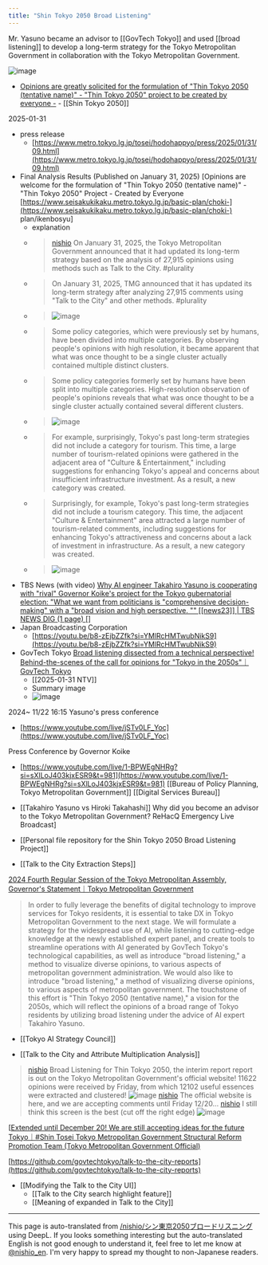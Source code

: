 ```yaml
---
title: "Shin Tokyo 2050 Broad Listening"
---
```


Mr. Yasuno became an advisor to [[GovTech Tokyo]] and used [[broad listening]] to develop a long-term strategy for the Tokyo Metropolitan Government in collaboration with the Tokyo Metropolitan Government.


![image](https://gyazo.com/89de210f2923628eb8016d72f50a8aaa/thumb/1000)
- [Opinions are greatly solicited for the formulation of "Thin Tokyo 2050 (tentative name)" - "Thin Tokyo 2050" project to be created by everyone -](https://www.seisakukikaku.metro.tokyo.lg.jp/basic-plan/choki-plan/ikenbosyu)
        - [[Shin Tokyo 2050]]

2025-01-31
- press release
    - [https://www.metro.tokyo.lg.jp/tosei/hodohappyo/press/2025/01/31/09.html](https://www.metro.tokyo.lg.jp/tosei/hodohappyo/press/2025/01/31/09.html)
- Final Analysis Results (Published on January 31, 2025) [Opinions are welcome for the formulation of "Thin Tokyo 2050 (tentative name)" - "Thin Tokyo 2050" Project - Created by Everyone [https://www.seisakukikaku.metro.tokyo.lg.jp/basic-plan/choki-](https://www.seisakukikaku.metro.tokyo.lg.jp/basic-plan/choki-) plan/ikenbosyu]
    - explanation
    - > [nishio](https://x.com/nishio/status/1885274519830761611) On January 31, 2025, the Tokyo Metropolitan Government announced that it had updated its long-term strategy based on the analysis of 27,915 opinions using methods such as Talk to the City. #plurality
    - >  On January 31, 2025, TMG announced that it has updated its long-term strategy after analyzing 27,915 comments using "Talk to the City" and other methods. #plurality
    - > ![image](https://gyazo.com/2e85413c00245f47ef090f1ff95c0893/thumb/1000)
    - > Some policy categories, which were previously set by humans, have been divided into multiple categories. By observing people's opinions with high resolution, it became apparent that what was once thought to be a single cluster actually contained multiple distinct clusters.
    - >  Some policy categories formerly set by humans have been split into multiple categories. High-resolution observation of people's opinions reveals that what was once thought to be a single cluster actually contained several different clusters.
    - > ![image](https://gyazo.com/72156e1808a61311f9dcafee2ce2652c/thumb/1000)
    - > For example, surprisingly, Tokyo's past long-term strategies did not include a category for tourism. This time, a large number of tourism-related opinions were gathered in the adjacent area of "Culture & Entertainment," including suggestions for enhancing Tokyo's appeal and concerns about insufficient infrastructure investment. As a result, a new category was created.
    - >  Surprisingly, for example, Tokyo's past long-term strategies did not include a tourism category. This time, the adjacent "Culture & Entertainment" area attracted a large number of tourism-related comments, including suggestions for enhancing Tokyo's attractiveness and concerns about a lack of investment in infrastructure. As a result, a new category was created.
    - > ![image](https://gyazo.com/eb28bb9390b1847985eef3c28838dc31/thumb/1000)
- TBS News (with video) [Why AI engineer Takahiro Yasuno is cooperating with "rival" Governor Koike's project for the Tokyo gubernatorial election: "What we want from politicians is "comprehensive decision-making" with a "broad vision and high perspective. "" [[news23]] | TBS NEWS DIG (1 page) []](https://newsdig.tbs.co.jp/articles/-/1702522?display=1)
- Japan Broadcasting Corporation
    - [https://youtu.be/b8-zEjbZZfk?si=YMlRcHMTwubNikS9](https://youtu.be/b8-zEjbZZfk?si=YMlRcHMTwubNikS9)
- GovTech Tokyo [Broad listening dissected from a technical perspective! Behind-the-scenes of the call for opinions for "Tokyo in the 2050s"｜GovTech Tokyo](https://note.govtechtokyo.jp/n/ndcf8d6b35939)
    - [[2025-01-31 NTV]]
    - Summary image
    - ![image](https://gyazo.com/a18b126cb76f261a8eb4ed5de94b52f5/thumb/1000)


2024~
11/22
16:15 Yasuno's press conference
- [https://www.youtube.com/live/jSTv0LF_Yoc](https://www.youtube.com/live/jSTv0LF_Yoc)

Press Conference by Governor Koike
- [https://www.youtube.com/live/1-BPWEgNHRg?si=sXlLoJ403kjxESR9&t=981](https://www.youtube.com/live/1-BPWEgNHRg?si=sXlLoJ403kjxESR9&t=981)
[[Bureau of Policy Planning, Tokyo Metropolitan Government]]
[[Digital Services Bureau]]

- [[Takahiro Yasuno vs Hiroki Takahashi]] Why did you become an advisor to the Tokyo Metropolitan Government? ReHacQ Emergency Live Broadcast]

- [[Personal file repository for the Shin Tokyo 2050 Broad Listening Project]]
- [[Talk to the City Extraction Steps]]

[2024 Fourth Regular Session of the Tokyo Metropolitan Assembly, Governor's Statement｜Tokyo Metropolitan Government](https://www.metro.tokyo.lg.jp/tosei/governor/governor/shisehoshin/06_04.html)
> In order to fully leverage the benefits of digital technology to improve services for Tokyo residents, it is essential to take DX in Tokyo Metropolitan Government to the next stage. We will formulate a strategy for the widespread use of AI, while listening to cutting-edge knowledge at the newly established expert panel, and create tools to streamline operations with AI generated by GovTech Tokyo's technological capabilities, as well as introduce "broad listening," a method to visualize diverse opinions, to various aspects of metropolitan government administration. We would also like to introduce "broad listening," a method of visualizing diverse opinions, to various aspects of metropolitan government. The touchstone of this effort is "Thin Tokyo 2050 (tentative name)," a vision for the 2050s, which will reflect the opinions of a broad range of Tokyo residents by utilizing broad listening under the advice of AI expert Takahiro Yasuno.

- [[Tokyo AI Strategy Council]]

- [[Talk to the City and Attribute Multiplication Analysis]]

> [nishio](https://x.com/nishio/status/1868571316460368266) Broad Listening for Thin Tokyo 2050, the interim report report is out on the Tokyo Metropolitan Government's official website! 11622 opinions were received by Friday, from which 12102 useful essences were extracted and clustered!
>  ![image](https://gyazo.com/7ae0db2f16cd3e13e23afeda7587d216/thumb/1000)
> [nishio](https://x.com/nishio/status/1868571616881651878) The official website is here, and we are accepting comments until Friday 12/20...
> [nishio](https://x.com/nishio/status/1868679273328066778) I still think this screen is the best (cut off the right edge)
>  ![image](https://gyazo.com/9111719f8d860e2b0f5e8b42ebc0fb29/thumb/1000)

[[Extended until December 20! We are still accepting ideas for the future Tokyo｜#Shin Tosei Tokyo Metropolitan Government Structural Reform Promotion Team (Tokyo Metropolitan Government Official)](https://note.com/kouzoukaikaku/n/nb66c7b797185)

[https://github.com/govtechtokyo/talk-to-the-city-reports](https://github.com/govtechtokyo/talk-to-the-city-reports)

- [[Modifying the Talk to the City UI]]
    - [[Talk to the City search highlight feature]]
    - [[Meaning of expanded in Talk to the City]]

---
This page is auto-translated from [/nishio/シン東京2050ブロードリスニング](https://scrapbox.io/nishio/シン東京2050ブロードリスニング) using DeepL. If you looks something interesting but the auto-translated English is not good enough to understand it, feel free to let me know at [@nishio_en](https://twitter.com/nishio_en). I'm very happy to spread my thought to non-Japanese readers.